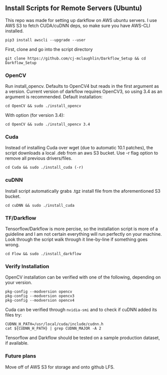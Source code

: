 ## Install Scripts for Remote Servers (Ubuntu)
This repo was made for setting up darkflow on AWS ubuntu servers. I use AWS S3 to fetch CUDA/cuDNN deps, so make sure you have AWS-CLI installed.
```
pip3 install awscli --upgrade --user
```

First, clone and go into the script directory
```
git clone https://github.com/cj-mclaughlin/Darkflow_Setup && cd Darkflow_Setup
```

### OpenCV
Run install_opencv. Defaults to OpenCV4 but reads in the first argument as a version.
Current version of darkflow requires OpenCV3, so using 3.4 as an argument is recommended.
Default installation:
```
cd OpenCV && sudo ./install_opencv
```
With option (for version 3.4):
```
cd OpenCV && sudo ./install_opencv 3.4
```

### Cuda
Instead of installing Cuda over wget (due to automatic 10.1 patches), the script downloads a local .deb from an aws S3 bucket. 
Use -r flag option to remove all previous drivers/files.
```
cd Cuda && sudo ./install_cuda (-r)
```

### cuDNN
Install script automatically grabs .tgz install file from the aforementioned S3 bucket.
```
cd cuDNN && sudo ./install_cuda
```

### TF/Darkflow
Tensorflow/Darkflow is more percise, so the installation script is more of a guideline and I am not certain everything will run perfectly on your machine. Look through the script walk through it line-by-line if something goes wrong.
```
cd Flow && sudo ./install_darkflow
```

### Verify Installation
OpenCV installation can be verified with one of the following, depending on your version.
```
pkg-config --modversion opencv
pkg-config --modversion opencv3
pkg-config --modversion opencv4
```
Cuda can be verified through `nvidia-smi` and to check if cuDNN added its files try:
```
CUDNN_H_PATH=/usr/local/cuda/include/cudnn.h
cat ${CUDNN_H_PATH} | grep CUDNN_MAJOR -A 2
```
Tensorflow and Darkflow should be tested on a sample production dataset, if available.

### Future plans
Move off of AWS S3 for storage and onto github LFS.